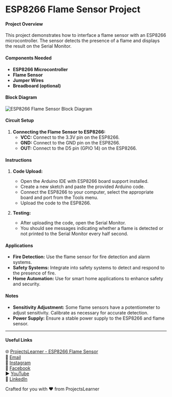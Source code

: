 # ESP8266 Flame Sensor Project

#### Project Overview
This project demonstrates how to interface a flame sensor with an ESP8266 microcontroller. The sensor detects the presence of a flame and displays the result on the Serial Monitor.

#### Components Needed
- **ESP8266 Microcontroller**
- **Flame Sensor**
- **Jumper Wires**
- **Breadboard (optional)**

#### Block Diagram
![ESP8266 Flame Sensor Block Diagram](block_diagram.png)

#### Circuit Setup
1. **Connecting the Flame Sensor to ESP8266:**
   - **VCC:** Connect to the 3.3V pin on the ESP8266.
   - **GND:** Connect to the GND pin on the ESP8266.
   - **OUT:** Connect to the D5 pin (GPIO 14) on the ESP8266.

#### Instructions
1. **Code Upload:**
   - Open the Arduino IDE with ESP8266 board support installed.
   - Create a new sketch and paste the provided Arduino code.
   - Connect the ESP8266 to your computer, select the appropriate board and port from the Tools menu.
   - Upload the code to the ESP8266.

2. **Testing:**
   - After uploading the code, open the Serial Monitor.
   - You should see messages indicating whether a flame is detected or not printed to the Serial Monitor every half second.

#### Applications
- **Fire Detection:** Use the flame sensor for fire detection and alarm systems.
- **Safety Systems:** Integrate into safety systems to detect and respond to the presence of fire.
- **Home Automation:** Use for smart home applications to enhance safety and security.

#### Notes
- **Sensitivity Adjustment:** Some flame sensors have a potentiometer to adjust sensitivity. Calibrate as necessary for accurate detection.
- **Power Supply:** Ensure a stable power supply to the ESP8266 and flame sensor.

---

#### Useful Links
🌐 [ProjectsLearner - ESP8266 Flame Sensor](https://projectslearner.com/learn/esp8266-flame-sensor)  
📧 [Email](mailto:projectslearner@gmail.com)  
📸 [Instagram](https://www.instagram.com/projectslearner/)  
📘 [Facebook](https://www.facebook.com/projectslearner)  
▶️ [YouTube](https://www.youtube.com/@ProjectsLearner)  
📘 [LinkedIn](https://www.linkedin.com/in/projectslearner)

Crafted for you with ❤️ from ProjectsLearner